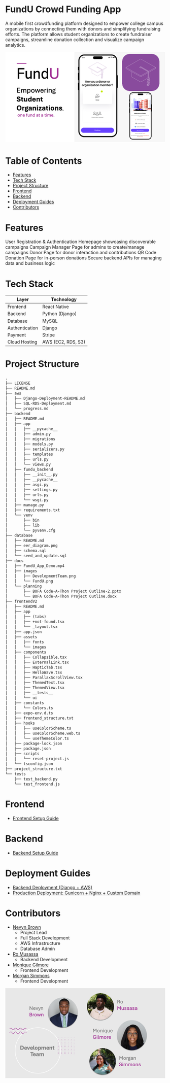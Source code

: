 # FundU Crowd Funding App
A mobile first crowdfunding platform designed to empower college campus organizations by connecting them with donors and simplifying fundraising efforts. The platform allows student organizations to create fundraiser campaigns, streamline donation collection and visualize campaign analytics.

![FundU Logo](./docs/images/FundU.png)


# Table of Contents

- [Features](#features)
- [Tech Stack](#tech-stack)
- [Project Structure](#project-structure)
- [Frontend](#frontend)
- [Backend](#backend)
- [Deployment Guides](#deployment-guides)
- [Contributors](#contributors)

# Features

User Registration & Authentication 
Homepage showcasing discoverable campaigns
Campaign Manager Page for admins to create/manage campaigns
Donor Page for donor interaction and contributions
QR Code Donation Page for in-person donations
Secure backend APIs for managing data and business logic

# Tech Stack

| **Layer**        | **Technology**                |
|------------------|-------------------------------|
| Frontend         | React Native                  |
| Backend          | Python (Django)               |
| Database         | MySQL                         |
| Authentication   | Django                        |
| Payment          | Stripe                        |
| Cloud Hosting    | AWS (EC2, RDS, S3)            |

# Project Structure
```
.
├── LICENSE
├── README.md
├── aws
│   ├── Django-Deployment-README.md
│   ├── SQL-RDS-Deployment.md
│   └── progress.md
├── backend
│   ├── README.md
│   ├── app
│   │   ├── __pycache__
│   │   ├── admin.py
│   │   ├── migrations
│   │   ├── models.py
│   │   ├── serializers.py
│   │   ├── templates
│   │   ├── urls.py
│   │   └── views.py
│   ├── fundu_backend
│   │   ├── __init__.py
│   │   ├── __pycache__
│   │   ├── asgi.py
│   │   ├── settings.py
│   │   ├── urls.py
│   │   └── wsgi.py
│   ├── manage.py
│   ├── requirements.txt
│   └── venv
│       ├── bin
│       ├── lib
│       └── pyvenv.cfg
├── database
│   ├── README.md
│   ├── eer_diagram.png
│   ├── schema.sql
│   └── seed_and_update.sql
├── docs
│   ├── FundU_App_Demo.mp4
│   ├── images
│   │   ├── DevelopmentTeam.png
│   │   └── FundU.png
│   └── planning
│       ├── BOFA Code-A-Thon Project Outline-2.pptx
│       └── BOFA Code-A-Thon Project Outline.docx
├── frontendV2
│   ├── README.md
│   ├── app
│   │   ├── (tabs)
│   │   ├── +not-found.tsx
│   │   └── _layout.tsx
│   ├── app.json
│   ├── assets
│   │   ├── fonts
│   │   └── images
│   ├── components
│   │   ├── Collapsible.tsx
│   │   ├── ExternalLink.tsx
│   │   ├── HapticTab.tsx
│   │   ├── HelloWave.tsx
│   │   ├── ParallaxScrollView.tsx
│   │   ├── ThemedText.tsx
│   │   ├── ThemedView.tsx
│   │   ├── __tests__
│   │   └── ui
│   ├── constants
│   │   └── Colors.ts
│   ├── expo-env.d.ts
│   ├── frontend_structure.txt
│   ├── hooks
│   │   ├── useColorScheme.ts
│   │   ├── useColorScheme.web.ts
│   │   └── useThemeColor.ts
│   ├── package-lock.json
│   ├── package.json
│   ├── scripts
│   │   └── reset-project.js
│   └── tsconfig.json
├── project_structure.txt
└── tests
    ├── test_backend.py
    └── test_frontend.js

```
# Frontend
- [Frontend Setup Guide](frontendV2/README.md)
# Backend
- [Backend Setup Guide](backend/README.md)
  
# Deployment Guides
- [Backend Deployment (Django + AWS)](aws/README.md)
- [Production Deployment: Gunicorn + Nginx + Custom Domain](aws/deployment-gunicorn-nginx.md)

# Contributors

- [Nevyn Brown](https://github.com/BrownTD)
    - Project Lead
    - Full Stack Development
    - AWS Infrastructure
    - Database Admin
- [Ro Musassa](https://github.com/24ro)
    -  Backend Development
- [Monique Gilmore](https://github.com/monique3443)
    - Frontend Development
- [Morgan Simmons](https://github.com/morgan0paige)
    - Frontend Development

![Development Team](./docs/images/DevelopmentTeam.png)

